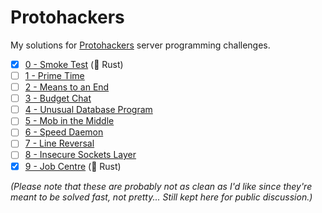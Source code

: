 # Protohackers

My solutions for [Protohackers](https://protohackers.com) server programming challenges.

- [x] [0 - Smoke Test](./0-smoke-test/) (🦀 Rust)
- [ ] [1 - Prime Time](./1-prime-time/)
- [ ] [2 - Means to an End](./2-means-to-an-end/)
- [ ] [3 - Budget Chat](./3-budget-chat/)
- [ ] [4 - Unusual Database Program](./4-unusual-database-program/)
- [ ] [5 - Mob in the Middle](./5-mob-in-the-middle/)
- [ ] [6 - Speed Daemon](./6-speed-daemon/)
- [ ] [7 - Line Reversal](./7-line-reversal/)
- [ ] [8 - Insecure Sockets Layer](./8-insecure-sockets-layer/)
- [x] [9 - Job Centre](./9-job-centre/) (🦀 Rust)

_(Please note that these are probably not as clean as I'd like since they're meant to be solved fast, not pretty...
Still kept here for public discussion.)_
